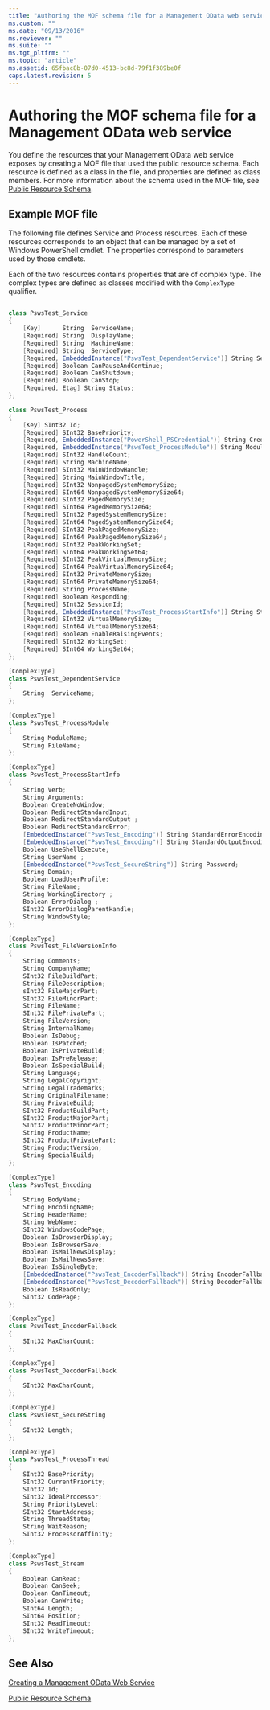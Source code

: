 ```yaml
---
title: "Authoring the MOF schema file for a Management OData web service | Microsoft Docs"
ms.custom: ""
ms.date: "09/13/2016"
ms.reviewer: ""
ms.suite: ""
ms.tgt_pltfrm: ""
ms.topic: "article"
ms.assetid: 65fbac8b-07d0-4513-bc8d-79f1f389be0f
caps.latest.revision: 5
---
```

# Authoring the MOF schema file for a Management OData web service

You define the resources that your Management OData web service exposes by creating a MOF file that used the public resource schema. Each resource is defined as a class in the file, and properties are defined as class members. For more information about the schema used in the MOF file, see [Public Resource Schema](./public-resource-schema.md).

## Example MOF file

The following file defines Service and Process resources. Each of these resources corresponds to an object that can be managed by a set of Windows PowerShell cmdlet. The properties correspond to parameters used by those cmdlets.

Each of the two resources contains properties that are of complex type. The complex types are defined as classes modified with the `ComplexType` qualifier.

```csharp

class PswsTest_Service
{
    [Key]      String  ServiceName;
    [Required] String  DisplayName;
    [Required] String  MachineName;
    [Required] String  ServiceType;
    [Required, EmbeddedInstance("PswsTest_DependentService")] String ServicesDependentOn [];
    [Required] Boolean CanPauseAndContinue;
    [Required] Boolean CanShutdown;
    [Required] Boolean CanStop;
    [Required, Etag] String Status;
};

class PswsTest_Process
{
    [Key] SInt32 Id;
    [Required] SInt32 BasePriority;
    [Required, EmbeddedInstance("PowerShell_PSCredential")] String Credential;
    [Required, EmbeddedInstance("PswsTest_ProcessModule")] String Modules[];
    [Required] SInt32 HandleCount;
    [Required] String MachineName;
    [Required] SInt32 MainWindowHandle;
    [Required] String MainWindowTitle;
    [Required] SInt32 NonpagedSystemMemorySize;
    [Required] SInt64 NonpagedSystemMemorySize64;
    [Required] SInt32 PagedMemorySize;
    [Required] SInt64 PagedMemorySize64;
    [Required] SInt32 PagedSystemMemorySize;
    [Required] SInt64 PagedSystemMemorySize64;
    [Required] SInt32 PeakPagedMemorySize;
    [Required] SInt64 PeakPagedMemorySize64;
    [Required] SInt32 PeakWorkingSet;
    [Required] SInt64 PeakWorkingSet64;
    [Required] SInt32 PeakVirtualMemorySize;
    [Required] SInt64 PeakVirtualMemorySize64;
    [Required] SInt32 PrivateMemorySize;
    [Required] SInt64 PrivateMemorySize64;
    [Required] String ProcessName;
    [Required] Boolean Responding;
    [Required] SInt32 SessionId;
    [Required, EmbeddedInstance("PswsTest_ProcessStartInfo")] String StartInfo;
    [Required] SInt32 VirtualMemorySize;
    [Required] SInt64 VirtualMemorySize64;
    [Required] Boolean EnableRaisingEvents;
    [Required] SInt32 WorkingSet;
    [Required] SInt64 WorkingSet64;
};

[ComplexType]
class PswsTest_DependentService
{
    String  ServiceName;
};

[ComplexType]
class PswsTest_ProcessModule
{
    String ModuleName;
    String FileName;
};

[ComplexType]
class PswsTest_ProcessStartInfo
{
    String Verb;
    String Arguments;
    Boolean CreateNoWindow;
    Boolean RedirectStandardInput;
    Boolean RedirectStandardOutput ;
    Boolean RedirectStandardError;
    [EmbeddedInstance("PswsTest_Encoding")] String StandardErrorEncoding;
    [EmbeddedInstance("PswsTest_Encoding")] String StandardOutputEncoding;
    Boolean UseShellExecute;
    String UserName ;
    [EmbeddedInstance("PswsTest_SecureString")] String Password;
    String Domain;
    Boolean LoadUserProfile;
    String FileName;
    String WorkingDirectory ;
    Boolean ErrorDialog ;
    SInt32 ErrorDialogParentHandle;
    String WindowStyle;
};

[ComplexType]
class PswsTest_FileVersionInfo
{
    String Comments;
    String CompanyName;
    SInt32 FileBuildPart;
    String FileDescription;
    sInt32 FileMajorPart;
    SInt32 FileMinorPart;
    String FileName;
    SInt32 FilePrivatePart;
    String FileVersion;
    String InternalName;
    Boolean IsDebug;
    Boolean IsPatched;
    Boolean IsPrivateBuild;
    Boolean IsPreRelease;
    Boolean IsSpecialBuild;
    String Language;
    String LegalCopyright;
    String LegalTrademarks;
    String OriginalFilename;
    String PrivateBuild;
    SInt32 ProductBuildPart;
    SInt32 ProductMajorPart;
    SInt32 ProductMinorPart;
    String ProductName;
    SInt32 ProductPrivatePart;
    String ProductVersion;
    String SpecialBuild;
};

[ComplexType]
class PswsTest_Encoding
{
    String BodyName;
    String EncodingName;
    String HeaderName;
    String WebName;
    SInt32 WindowsCodePage;
    Boolean IsBrowserDisplay;
    Boolean IsBrowserSave;
    Boolean IsMailNewsDisplay;
    Boolean IsMailNewsSave;
    Boolean IsSingleByte;
    [EmbeddedInstance("PswsTest_EncoderFallback")] String EncoderFallback;
    [EmbeddedInstance("PswsTest_DecoderFallback")] String DecoderFallback;
    Boolean IsReadOnly;
    SInt32 CodePage;
};

[ComplexType]
class PswsTest_EncoderFallback
{
    SInt32 MaxCharCount;
};

[ComplexType]
class PswsTest_DecoderFallback
{
    SInt32 MaxCharCount;
};

[ComplexType]
class PswsTest_SecureString
{
    SInt32 Length;
};

[ComplexType]
class PswsTest_ProcessThread
{
    SInt32 BasePriority;
    SInt32 CurrentPriority;
    SInt32 Id;
    SInt32 IdealProcessor;
    String PriorityLevel;
    SInt32 StartAddress;
    String ThreadState;
    String WaitReason;
    SInt32 ProcessorAffinity;
};

[ComplexType]
class PswsTest_Stream
{
    Boolean CanRead;
    Boolean CanSeek;
    Boolean CanTimeout;
    Boolean CanWrite;
    SInt64 Length;
    SInt64 Position;
    SInt32 ReadTimeout;
    SInt32 WriteTimeout;
};

```

## See Also

[Creating a Management OData Web Service](./creating-a-management-odata-web-service.md)

[Public Resource Schema](./public-resource-schema.md)